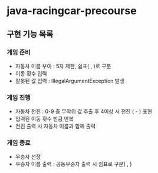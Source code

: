 # java-racingcar-precourse

## 구현 기능 목록
### 게임 준비
- 자동차 이름 부여 : 5자 제한, 쉼표( , )로 구분
- 이동 횟수 입력
- 잘못된 값 입력 : IllegalArgumentException 발생
### 게임 진행
- 자동차 전진 : 0-9 중 무작위 값 추출 후 4이상 시 전진 ( - ) 표현
- 입력된 이동 횟수 만큼 반복
- 전진 출력 시 자동차 이름과 함께 출력
### 게임 종료
- 우승자 선정
- 우승자 이름 출력 : 공동우승자 출력 시 쉼표로 구분( , )
